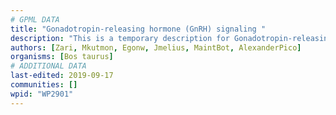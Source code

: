 ```yaml
---
# GPML DATA
title: "Gonadotropin-releasing hormone (GnRH) signaling "
description: "This is a temporary description for Gonadotropin-releasing hormone (GnRH) signaling "
authors: [Zari, Mkutmon, Egonw, Jmelius, MaintBot, AlexanderPico]
organisms: [Bos taurus]
# ADDITIONAL DATA
last-edited: 2019-09-17
communities: []
wpid: "WP2901"
---
```

